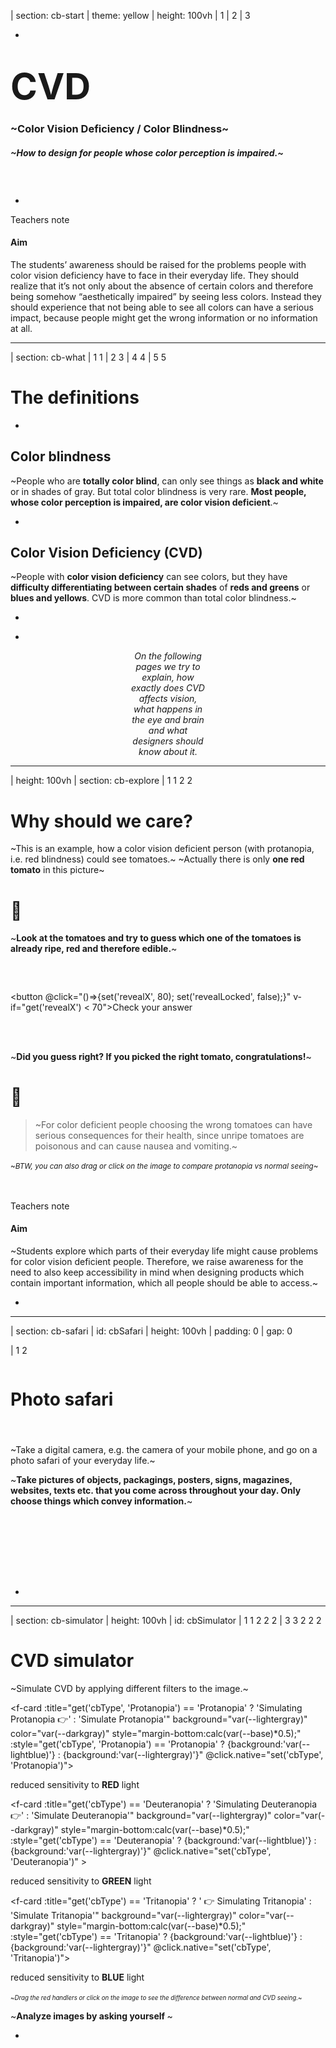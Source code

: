 



| section: cb-start
| theme: yellow
| height: 100vh
| 1
| 2
| 3


-

# <big><big><big><big>CVD</big></big></big></big> 

### ~Color Vision Deficiency / Color Blindness~

##### ~How to design for people whose color perception is impaired.~

<!-- ~*(Richard Spencer, Kristin Kreer)*~ -->

<!-- <f-embed src="./menu.md" /> -->

#### &nbsp;

<f-next-button title="Let's start" />


-

<f-notes>

<summary>Teachers note</summary>

#### Aim

The students’ awareness should be raised for the problems people with color vision deficiency have to face in their everyday life. They should realize that it’s not only about the absence of certain colors and therefore being somehow “aesthetically impaired” by seeing less colors. Instead they should experience that not being able to see all colors can have a serious impact, because people might get the wrong information or no information at all.

</f-notes>











---

| section: cb-what
| 1 1
| 2 3
| 4 4
| 5 5

<f-inline>

<f-fact-icon size="large" />

# The definitions

</f-inline>

-

## Color blindness

~People who are **totally color blind**, can only see things as **black and white** or in shades of gray. But total color blindness is very rare. **Most people, whose color perception is impaired, are color vision deficient**.~

-

## Color Vision Deficiency (CVD)

~People with **color vision deficiency** can see colors, but they have **difficulty differentiating between certain shades** of **reds and greens** or **blues and yellows**. CVD is more common than total color blindness.~

-

<!-- <f-hr /> -->

-

<!-- <f-inline> -->

<div style="text-align:center; padding:0 20vw;">

*On the following pages we try to explain, how exactly does CVD affects vision, what happens in the eye and brain and what designers should know about it.*

<f-next-button title="Next" style="flex:1;" />

</div>



<!-- </f-inline> -->












---

| height: 100vh
| section: cb-explore
| 1 1 2 2 

<!-- ##### EXPLORE -->
# Why should we care?

<p />

<div v-if="get('revealX') < 75">

  <p />

<f-inline>

  ~This is an example, how a color vision deficient person (with protanopia, i.e. red blindness) could see tomatoes.~ 
  ~Actually there is only **<span style="color:var(--red)">one red tomato</span>** in this picture~

</f-inline>

<!-- <f-icon :size="'large'" :icon="'Activity'" style="width:15vw;" /> -->
<f-inline>

# 🤔

~**Look at the tomatoes and try to guess which one of the tomatoes is already ripe, red and therefore edible.**~

</f-inline>


### &nbsp;

<button @click="()=>{set('revealX', 80); set('revealLocked', false);}" v-if="get('revealX') < 70">Check your answer</button>

</div>



<div v-if="get('revealX') > 75">

  <br />
  <br />

  ~**Did you guess right? If you picked the right tomato, congratulations!**~
  
  <f-inline>
  
   # 🤢
  
  > ~For color deficient people choosing the wrong tomatoes can have serious consequences for their health, since unripe tomatoes are poisonous and can cause nausea and vomiting.~

  </f-inline>

  <small>~*BTW, you can also drag or click on the image to compare protanopia vs normal seeing*~</small>

  <br />
  <br />

  <f-next-button title="Next: go outside!" />

</div>

<f-notes>
  
  <summary>Teachers note</summary>
  
  #### Aim

  ~Students explore which parts of their everyday life might cause problems for color vision deficient people. Therefore, we raise awareness for the need to also keep accessibility in mind when designing products which contain important information, which all people should be able to access.~

</f-notes>


-

<ColorblindnessJuxtapose 
  :imageUrl="'images/tomatoes-test__ps2.jpg'" 
  :revealed="get('revealX',0)" 
  :locked="get('revealLocked', true)" 
  :juxtId="'compare'" 
  :upload="false"
  :cbType="'Protanopia'"
  style="box-shadow:0 0 4px 0 hsla(0,0%,0%,0.3);padding:var(--base) var(--base2); border-radius:var(--base)" 
/>






---

| section: cb-safari
| id: cbSafari
| height: 100vh
| padding: 0
| gap: 0

| 1 2



<div style="display:grid; grid-template-rows: auto 100px; padding:var(--content-padding); height:100%;">

  <div>
  
  <f-inline>

  <f-activity-icon size="large" />

  # Photo safari

  </f-inline>

  #### &nbsp;

  ~Take a digital camera, e.g. the camera of your mobile phone, and go on a photo safari of your everyday life.~

  ~**Take pictures of objects, packagings, posters, signs, magazines, websites, texts etc. that you come across throughout your day. Only choose things which convey information.**~
  
  </div>


  <div>
    <f-next-button title="Analyze your photos" style="margin:var(--base2) 0 var(--base2) 0" />
  </div>

</div>

-

<f-image src="images/explore-go-outside.jpg" />






















<!-- 

 SSSSSS    IIIIIII    M     M    U     U    L           AAAA     TTTTTTT     OOOOO     RRRRRR 
S             I       M M  MM    U     U    L          A    A       T       O     O    R     R
 SSSSS        I       M  M  M    U     U    L          A    A       T       O     O    R     R
      S       I       M     M    U     U    L          AAAAAA       T       O     O    RRRRRR 
SSSSSS     IIIIIII    M     M     UUUUU     LLLLLLL    A    A       T        OOOOO     R    R

 -->








---

| section: cb-simulator
| height: 100vh
| id: cbSimulator
| 1 1 2 2 2
| 3 3 2 2 2


# CVD simulator

~Simulate CVD by applying different filters to the image.~


<p />

<f-card :title="get('cbType', 'Protanopia') == 'Protanopia' ? 'Simulating Protanopia 👉' : 'Simulate Protanopia'"   background="var(--lightergray)" color="var(--darkgray)" style="margin-bottom:calc(var(--base)*0.5);" :style="get('cbType', 'Protanopia') == 'Protanopia' ? {background:'var(--lightblue)'} : {background:'var(--lightergray)'}" @click.native="set('cbType', 'Protanopia')">

<p v-if="get('cbType', 'Protanopia') == 'Protanopia'" style="font-size:100%;">reduced sensitivity to <b>RED</b> light</p>

</f-card>

<f-card :title="get('cbType') == 'Deuteranopia' ? 'Simulating Deuteranopia 👉' : 'Simulate Deuteranopia'" background="var(--lightergray)" color="var(--darkgray)" style="margin-bottom:calc(var(--base)*0.5);" :style="get('cbType') == 'Deuteranopia' ? {background:'var(--lightblue)'} : {background:'var(--lightergray)'}" @click.native="set('cbType', 'Deuteranopia')" >

<p v-if="get('cbType') == 'Deuteranopia'" style="font-size:100%;">reduced sensitivity to <b>GREEN</b> light</p>

</f-card>

<f-card :title="get('cbType') == 'Tritanopia' ? ' 👉 Simulating Tritanopia' : 'Simulate Tritanopia'" background="var(--lightergray)" color="var(--darkgray)" style="margin-bottom:calc(var(--base)*0.5);" :style="get('cbType') == 'Tritanopia' ? {background:'var(--lightblue)'} : {background:'var(--lightergray)'}" @click.native="set('cbType', 'Tritanopia')">

<p v-if="get('cbType') == 'Tritanopia'" style="font-size:100%">reduced sensitivity to <b>BLUE</b> light</p>

</f-card>

<small><small>~*Drag the red handlers or click on the image to see the difference between normal and CVD seeing.*~</small></small>
&nbsp; 
<f-hr />

<f-inline>

<f-activity-icon size="large" />

~**Analyze images by asking yourself <f-sidebar title="these questions." src="./cb-analyze-images.md" width="50vw" />**~

</f-inline>

<f-hr />

<f-next-button style="margin:var(--base4) 0" />



-

<div style="height:100vh; position: sticky; top:0">

<ColorblindnessJuxtapose 
  :imageUrl="get('cbSimImg', 'images/cb-metro.jpg')" 
  :revealed="25" 
  :locked="false"
  :cbType="get('cbType', 'Protanopia')"
  style="box-shadow:0 0 4px 0 hsla(0,0%,0%,0.3);padding:var(--base) var(--base2); border-radius:var(--base)"
/>
<!-- <button v-on:click="set('cbSimImg', 'images/crayons.png')">swap</button> -->
</div>













---

| section: cb-facts
| 1 1 1 1 
| 2 3 4 5
| 6 6 6 6
| 7 7 7 7
| height: 100vh


# <f-fact-icon size="large" />Short summary about CVD 
<!-- ~<small>Source: <a href="http://www.colourblindawareness.org/" target="_blank">http://www.colourblindawareness.org/</a></small>~ -->

#### &nbsp;



#### ~There are 7 different types of CVD:~


-

<div style="text-align:centyer;">

<f-fact-icon />

#### Protanomaly &amp;<br/>protanopia
~reduced/missing sensitivity to **RED** light~
</div>

-

<div style="text-align:centyer;">

<f-fact-icon />

#### Deuteranomaly &amp;<br/>deuteranopia
~reduced/missing sensitivity to **GREEN** light.~
</div>

-

<div style="text-align:cenyter;">

<f-fact-icon />

#### Tritanomaly &amp;<br/>tritanopia
~reduced/missing sensitivity to **BLUE** light.~
</div>

-

<div style="text-align:centter;">

<f-fact-icon />

#### Achromatopsia
~**complete** colour blindness (everything seen in shades of grey).~
</div>

-

<center>

~The **"-nopia"** is more severe condition than **"-anomaly"**:~
~"-anomaly" in the name means that perception of certain light is reduced while "-nopia" means it is missing.~

</center>

-


<f-next-button title=" " style="align-self:center;" />




---

| 1 1 1
| 2 3 4
| 2 3 4
| 2 3 4
| 2 3 4
| 5 5 5

# <f-fact-icon size="large" />Short summary about CVD 

-

~**Tritanomaly and achromatopsia are extremely rare** forms of CVD and are both caused by autosomal recessive alleles. People with these forms of CVD inherit two faulty versions (alleles) of genes for normal cone functioning, one from each parent.~

-

~**Protanomaly and deuteranomaly are the more common forms of CVD**, with deuteranomaly being the most common. People with deuteranomaly and protanomaly are collectively known as **red-green colour blind**. They have difficulty distinguishing between reds, greens, browns and oranges. They also commonly confuse different types of blue and purple.~

-

~Colour blindness and colour vision deficiency affects approximately **1 in 12 men** (8%) and **1 in 200 women** (0.5%) in the world.~

-

<f-next-button title=" " />










---



<center>

<div>
  
  # But why?

  ~Why we see colors differently? What IS a color?~

  #### ~Let's try to understand how the human eye is built~

  ##### &nbsp;

  <f-next-button title="To the eye" />
</div>

</center>











---

| section: cb-eye
| height: 100vh
| 1 3
| 2 3



<!-- ##### EXPLAIN  -->
# 👁️‍🗨️ The human eye

#### &nbsp;

~When it comes to color vision, the back of the eye, named **retina** is most important. It contains **two types of photoreceptor cells which detect light** and are called **rods and cones**~

~***RODS*** are located in the peripheral parts of the retina and **detect light**, but **not the colour** of light.~

~***CONES*** are found closely packed in the fovea. They contain the photosensitive pigment iodopsin and there are three types which are sensitive to red, green and blue lights. Hence **they are used for colour vision**.~

-

<f-next-button title="Rods and cones" />

-

<figure style="width:100%; height:80vh; position:sticky; top:0;  display:flex;  justify-content:center; align-items: center; margin: 0;">
  <img src="./images/eye_rods-cones.svg" />
</figure>










---

| height: 100vh
| 1 1
| 2 3
| 4 4


<!-- ##### EXPLAIN  -->
# Rods and cones


~Rods and cones contain different **light-sensitive pigments** which absorb light and undergo a chemical change (“bleaching”) which releases energy. This results in **increased permeability of photoreceptor membranes to sodium ions.**~

~Sodium ions diffuse into the photoreceptors, creating a **generator potential**. If a **threshold level** is reached, an **action potential** is created in a nearby bipolar neuron. This connects to neurons in the **optic nerve** which carry impulses to the brain.~

<small><small>Review the <f-sidebar title="image of the eye" width="50vw"><img src="./images/eye_rods-cones.svg"  /></f-sidebar></small></small>

-

### ~Rods~

~...are located in the **peripheral parts** of the retina and **detect light**, but **not the colour** of light.~

~**Many rods join one bipolar neuron** so that:~

- ~Rods are **sensitive to dim light** (because many weak generator potentials combine to reach the threshold level to trigger an action potential to send nerve impulses to the brain). The photosensitive pigment in rods (rhodopsin) bleaches at low light intensity.~

- ~Rods give **low visual acuity** (the ability to tell part points that are close together) because the brain cannot tell where exactly the light fell on a group of rods.~

-

### ~Cones~

~...are found closely packed in the **fovea**. They contain the photosensitive pigment iodopsin and there are three types which are sensitive to red, green and blue lights. Hence they are used for **colour vision**.~

~**One cone joins one bipolar neuron** so that:~

- ~Cones are **not sensitive to dim light**. Compared to rods, are less sensitive at low light intensity, because a generator potential must reach the threshold level on its own to trigger an action potential to send nerve impulses to the brain). That’s why you can’t see colours in the dark!~

- ~Cones give **high visual acuity** (the ability to tell apart points that are close together) because the brain can tell exactly which cone the light fell upon.~


-

<f-next-button  />

## &nbsp;











---

# Rods and cones: summary

<small><small>Review the <f-sidebar title="image of the eye" width="50vw"><img src="./images/eye_rods-cones.svg"  /></f-sidebar></small></small>

<h3>RODS</h3>        | <h3>CONES</h3>   
----------- | -----------
~Mainly located in the peripheral parts of the retina~  | ~Mainly located in the fovea of the retina~
~Do not give information in colour~ | ~Give information in colour~
~Many rods join to one bipolar neuron~  | ~Single cones join to one bipolar neuron~
~**High light sensitivity**~<br />~Several rods connect to one bipolar neuron so many weak generator potentials combine to reach threshold level to trigger action potential to send nerve impulses to the brain~ | ~**Low light sensitivity**~<br />~One cone connects to one bipolar neuron so a generator potential must reach threshold level on its own to trigger action potential to send nerve impulses to the brain~
~**Low visual acuity**~<br />~Several rods connect to one bipolar neuron so brain cannot tell exactly which rod light fell upon, giving an indistinct image.~ | ~**High visual acuity**~<br />~One cone connects to one bipolar neuron so brain can tell exactly which cone light fell upon, giving a distinct image.~



<f-next-button title="Colour perception" />

## &nbsp;








---

| section: cb-colour-perception

# Colour perception












---

| section: cb-designer
| gap: 2vmin


| 1 1 1 1
| 2 3 4 5



<f-inline style="--base:8px; justify-content:space-between;">

<div style="flex:0 1 32%; box-shadow:0 0 3px 0 hsla(0,0%,0%,0.3); padding:1vw;border-radius:var(--base)">

#### Background color

<f-inline>
  <div>
    <div 
      style="width:8vw;height:8vw; " 
      :style="{ background:hsb2hsl( get('h51',44), get('s51',77), get('b51',100) ) }"
    ></div>
  </div>

  <div style="flex:1">
    <f-slider title="H" :value="get('h51', 44)" v-on:input="set('h51', $event)" to="360" integer />
    <f-slider title="S" :value="get('s51', 77)" v-on:input="set('s51', $event)" to="100" integer />
    <f-slider title="B" :value="get('b51', 100)" v-on:input="set('b51', $event)" to="100" integer />
  </div>
</f-inline>
</div>

<div style="flex:0 1 32%; box-shadow:0 0 3px 0 hsla(0,0%,0%,0.3); padding:1vw;border-radius:var(--base)">

#### Heading color

<f-inline>
  <div>
    <div 
      style="width:8vw;height:8vw; " 
      :style="{ background:hsb2hsl( get('h52',44), get('s52',77), get('b52',77) ) }"
    ></div>
  </div>

  <div style="flex:1">
    <f-slider title="H" :value="get('h52', 44)" v-on:input="set('h52', $event)" to="360" integer />
    <f-slider title="S" :value="get('s52', 77)" v-on:input="set('s52', $event)" to="100" integer />
    <f-slider title="B" :value="get('b52', 77)" v-on:input="set('b52', $event)" to="100" integer />
  </div>
</f-inline>

</div>

<div style="flex:0 1 32%; box-shadow:0 0 3px 0 hsla(0,0%,0%,0.3); padding:1vw;border-radius:var(--base)">

#### Text color

<f-inline>
  <div>
    <div 
      style="width:8vw;height:8vw; " 
      :style="{ background:hsb2hsl( get('h53',44), get('s53',77), get('b53',77) ) }"
    ></div>
  </div>
  <div style="flex:1">
    <f-slider title="H" :value="get('h53', 44)" v-on:input="set('h53', $event)" to="360" integer />
    <f-slider title="S" :value="get('s53', 77)" v-on:input="set('s53', $event)" to="100" integer />
    <f-slider title="B" :value="get('b53', 77)" v-on:input="set('b53', $event)" to="100" integer />
  </div>
</f-inline>

</div>


</f-inline>

-

<Poster 
  :bgColor="hsb2hsl( get('h51',44), get('s51',77), get('b51',100) )" 
  :headingColor="hsb2hsl( get('h52',44), get('s52',77), get('b52',77) )" 
  :textColor="hsb2hsl( get('h53',44), get('s53',77), get('b53',77) )" 
  :type="'Normal'"
/>

-


<Poster 
  :bgColor="colorblind( hsb2hsl( get('h51',44), get('s51',77), get('b51',100) ), 'protanopia' )" 
  :headingColor="colorblind( hsb2hsl( get('h52',44), get('s52',77), get('b52',77) ), 'protanopia' )" 
  :textColor="colorblind( hsb2hsl( get('h53',44), get('s53',77), get('b53',77) ), 'protanopia' )" 
  :type="'Protanopia'"
/>

-

<Poster 
  :bgColor="colorblind( hsb2hsl( get('h51',44), get('s51',77), get('b51',100) ), 'deuteranopia' )" 
  :headingColor="colorblind( hsb2hsl( get('h52',44), get('s52',77), get('b52',77) ), 'deuteranopia' )" 
  :textColor="colorblind( hsb2hsl( get('h53',44), get('s53',77), get('b53',77) ), 'deuteranopia' )" 
  :type="'Deuteranopia'"
/>

-

<Poster 
  :bgColor="colorblind( hsb2hsl( get('h51',44), get('s51',77), get('b51',100) ), 'tritanopia' )" 
  :headingColor="colorblind( hsb2hsl( get('h52',44), get('s52',77), get('b52',77) ), 'tritanopia' )" 
  :textColor="colorblind( hsb2hsl( get('h53',44), get('s53',77), get('b53',77) ), 'tritanopia' )" 
  :type="'Tritanopia'"
/>






---











---

| id: contrast

| 1 1 1 1
| 2 2 2 3 
| 4 4 5 5

<!-- ##### EXPLAIN -->
# Color contrast and harmony

<f-hr style="margin:var(--base6) 0" />

-

## Task 3

Given are a headline and a text on a background. Choose the colors for the background, the headline and the text so that the palette fits to the article, the colors form a harmonious palette and the headline is more prominent than the text.

If possible, discuss your results with someone.

-



-

<f-hr style="margin:var(--base6) 0; visibility: hidden" />

<f-inline>

<div style="flex:1">

#### Background

<f-slider title="H" :value="get('h51', 44)" v-on:input="set('h51', $event)" from="0" to="360" integer />
<f-slider title="S" :value="get('s51', 77)" v-on:input="set('s51', $event)" to="100" integer />
<f-slider title="B" :value="get('b51', 100)" v-on:input="set('b51', $event)" to="100" integer />

</div>
<div style="flex:1">

#### Heading

<f-slider title="H" :value="get('h52', 44)" v-on:input="set('h52', $event)" to="360" integer />
<f-slider title="S" :value="get('s52', 77)" v-on:input="set('s52', $event)" to="100" integer />
<f-slider title="B" :value="get('b52', 77)" v-on:input="set('b52', $event)" to="100" integer />

</div>
<div style="flex:1">

#### Text

<f-slider title="H" :value="get('h53', 44)" v-on:input="set('h53', $event)" to="360" integer />
<f-slider title="S" :value="get('s53', 77)" v-on:input="set('s53', $event)" to="100" integer />
<f-slider title="B" :value="get('b53', 77)" v-on:input="set('b53', $event)" to="100" integer />
</div>


</f-inline>

-

<div style="padding: var(--base8); min-height:500px; height:100%" :style="{
  background: hsb2hsl( get('h51',44), get('s51',77), get('b51',100) )
}">

<h1 :style="{
  color: hsb2hsl( get('h52',44), get('s52',77), get('b52',77) )
}">Halloo</h1>

<p :style="{
  color: hsb2hsl( get('h53',44), get('s53',77), get('b53',77) )
}">Deutsches Ipsum Dolor meliore Hockenheim et Spezi Te Käsefondue utamur genau Exerci Donaudampfschiffahrtsgesellschaftskapitän eu Kaftfahrzeug-Haftpflichtversicherung Principes Hackfleisch eos Fußball His Wiener Schnitzel moderatius Deutsche Mark.</p>

</div>






---













































---


RYB wheel





<f-scene width="300" height="300" grid>
  <f-group :rotation="-195">
  <f-arc
    v-for="(c,i) in colorscale('yellow','blue', 6)" 
    :key="c+i"
    :fill="c"
    stroke
    :start-angle="(360 / 12 * i)"
    :end-angle="(360 / 12 * (i+1))"
    :r="2"
    :inner-radius="1"
  />
  <f-arc
    v-for="(c,i) in colorscale('blue','red', 6)" 
    :key="c+i"
    :fill="c"
    stroke
    :start-angle="(360 / 12 * i + 120)"
    :end-angle="(360 / 12 * (i+1) + 120)"
    :r="2"
    :inner-radius="1"
  />
  <f-arc
    v-for="(c,i) in colorscale('red','yellow', 5)" 
    :key="c+i"
    :fill="c"
    stroke
    :start-angle="(360 / 12 * i + 120 + 120)"
    :end-angle="(360 / 12 * (i+1) + 120 + 120)"
    :r="2"
    :inner-radius="1"
  />
  </f-group>
</f-scene>

















---

| 1 1 1 1
| 2 3 3 3

## Color blindness types

-

<f-slider title="Slice count" set="c" from="8" to="64" integer />
  
-

<div style="display: flex; flex-wrap: wrap">
  
  <div>
  <b>Normal vision</b><br><br>
  <f-scene width="150" height="150" grid>
    <f-group v-for="(count,i) in range(0,2)" :key="i">
    <f-arc
      v-for="(a,j) in range(0,360,360 / get('c',8))"
      :key="j"
      :fill="hsl(a,100,scale(count,0,2,30,70))"
      stroke
      :start-angle="a"
      :end-angle="a + (360 / get('c',8))"
      :r="scale(count,0,2,1,1.5)"
      :inner-radius="scale(count,0,2,1,1.5) - 0.25"
    />
    </f-group>
  </f-scene>
  </div>

  <div v-for="type in [
    'achromatomaly',
    'achromatopsia',
    'deuteranomaly',
    'deuteranopia',
    'protanomaly',
    'protanopia',
    'tritanomaly',
    'tritanopia'
  ]">
  <b>{{ type }}</b><br><br>
  <f-scene  width="150" height="150" grid>
    <f-group v-for="(count,i) in range(0,2)" :key="i">
    <f-arc
      v-for="(a,j) in range(0,360,360 / get('c',8))"
      :key="j"
      :fill="colorblind(hsl(a,100,scale(count,0,2,30,70)), type)"
      stroke
      :start-angle="a"
      :end-angle="a + (360 / get('c',8))"
      :r="scale(count,0,2,1,1.5)"
      :inner-radius="scale(count,0,2,1,1.5) - 0.25"
    />
    </f-group>
  </f-scene>
  </div>
</div>











---

| 1 1 1
| 2 3 4

## Contrast checker

-

<f-slider title="Background color hue" set="c1" integer />
<f-slider title="Foreground color brightness" set="c2" to="100" integer />

-

<div style="padding: var(--base2)" :style="{
  background: hsl(get('c1',0)),
  '--primary': hsl(0, 0, get('c2',0))
}">

<h2>Halloo {{ contrast(hsl(get('c1',0)),hsl(0, 0, get('c2',0))) < 4.5 ? '⚠️' : ' ' }}</h2>

##### Contrast ratio: {{ contrast(hsl(get('c1',0)),hsl(0, 0, get('c2',0))) }}

Deutsches Ipsum Dolor meliore Hockenheim et Spezi Te Käsefondue utamur genau Exerci Donaudampfschiffahrtsgesellschaftskapitän eu Kaftfahrzeug-Haftpflichtversicherung Principes Hackfleisch eos Fußball His Wiener Schnitzel moderatius Deutsche Mark.

<button>Käsefondue</button>

</div>

-

<div style="padding: var(--base2)" :style="{
  background: colorblind(hsl(get('c1',0))),
  '--primary': colorblind(hsl(0, 0, get('c2',0)))
}">

<h2>Halloo {{ contrast(colorblind(hsl(get('c1',0))),colorblind(hsl(0, 0, get('c2',0))) ) < 4.5 ? '⚠️' : '' }}</h2>

##### Contrast ratio: {{ contrast(colorblind(hsl(get('c1',0))),colorblind(hsl(0, 0, get('c2',0)))) }}

Deutsches Ipsum Dolor meliore Hockenheim et Spezi Te Käsefondue utamur genau Exerci Donaudampfschiffahrtsgesellschaftskapitän eu Kaftfahrzeug-Haftpflichtversicherung Principes Hackfleisch eos Fußball His Wiener Schnitzel moderatius Deutsche Mark.

<button>Käsefondue</button>

</div>

---

# Done

<a class="tertiary" href="..">← Back to projects</a>
